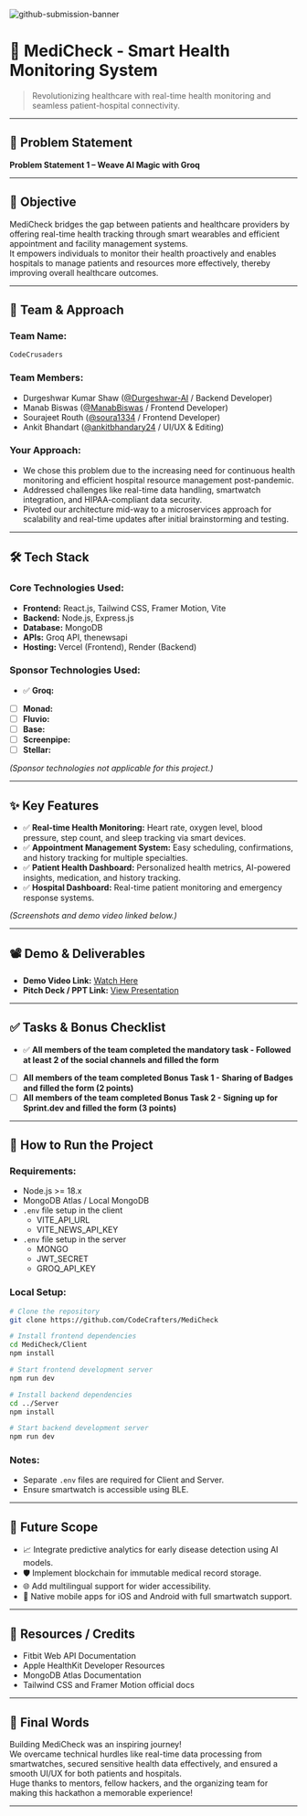 ![github-submission-banner](https://github.com/user-attachments/assets/a1493b84-e4e2-456e-a791-ce35ee2bcf2f)

# 🚀 MediCheck - Smart Health Monitoring System

> Revolutionizing healthcare with real-time health monitoring and seamless patient-hospital connectivity.

---

## 📌 Problem Statement

**Problem Statement 1 – Weave AI Magic with Groq**

---

## 🎯 Objective

MediCheck bridges the gap between patients and healthcare providers by offering real-time health tracking through smart wearables and efficient appointment and facility management systems.  
It empowers individuals to monitor their health proactively and enables hospitals to manage patients and resources more effectively, thereby improving overall healthcare outcomes.

---

## 🧠 Team & Approach

### Team Name:  
`CodeCrusaders`

### Team Members:  
- Durgeshwar Kumar Shaw ([@Durgeshwar-AI](https://github.com/Durgeshwar-AI) / Backend Developer)  
- Manab Biswas ([@ManabBiswas](https://github.com/ManabBiswas) / Frontend Developer)  
- Sourajeet Routh ([@soura1334](https://github.com/soura1334) / Frontend Developer)
- Ankit Bhandart ([@ankitbhandary24](https://github.com/ankitbhandary24) / UI/UX & Editing)

### Your Approach:  
- We chose this problem due to the increasing need for continuous health monitoring and efficient hospital resource management post-pandemic.
- Addressed challenges like real-time data handling, smartwatch integration, and HIPAA-compliant data security.
- Pivoted our architecture mid-way to a microservices approach for scalability and real-time updates after initial brainstorming and testing.

---

## 🛠️ Tech Stack

### Core Technologies Used:
- **Frontend:** React.js, Tailwind CSS, Framer Motion, Vite
- **Backend:** Node.js, Express.js
- **Database:** MongoDB
- **APIs:** Groq API, thenewsapi
- **Hosting:** Vercel (Frontend), Render (Backend)

### Sponsor Technologies Used:
- ✅ **Groq:**  
- [ ] **Monad:**  
- [ ] **Fluvio:**  
- [ ] **Base:**  
- [ ] **Screenpipe:**  
- [ ] **Stellar:**  

*(Sponsor technologies not applicable for this project.)*

---

## ✨ Key Features

- ✅ **Real-time Health Monitoring:** Heart rate, oxygen level, blood pressure, step count, and sleep tracking via smart devices.  
- ✅ **Appointment Management System:** Easy scheduling, confirmations, and history tracking for multiple specialties.  
- ✅ **Patient Health Dashboard:** Personalized health metrics, AI-powered insights, medication, and history tracking.  
- ✅ **Hospital Dashboard:** Real-time patient monitoring and emergency response systems.

*(Screenshots and demo video linked below.)*

---

## 📽️ Demo & Deliverables

- **Demo Video Link:** [Watch Here](https://youtu.be/wbiXymIHJNw)  
- **Pitch Deck / PPT Link:** [View Presentation](https://youtu.be/jKD0nTjk1pE?si=g7YJqLAkFZeRBh69)

---

## ✅ Tasks & Bonus Checklist

- ✅ **All members of the team completed the mandatory task - Followed at least 2 of the social channels and filled the form**  
- [ ] **All members of the team completed Bonus Task 1 - Sharing of Badges and filled the form (2 points)**  
- [ ] **All members of the team completed Bonus Task 2 - Signing up for Sprint.dev and filled the form (3 points)**  

---

## 🧪 How to Run the Project

### Requirements:
- Node.js >= 18.x
- MongoDB Atlas / Local MongoDB
- `.env` file setup in the client
    - VITE_API_URL
    - VITE_NEWS_API_KEY
- `.env` file setup in the server
    - MONGO
    - JWT_SECRET
    - GROQ_API_KEY

### Local Setup:
```bash
# Clone the repository
git clone https://github.com/CodeCrafters/MediCheck

# Install frontend dependencies
cd MediCheck/Client
npm install

# Start frontend development server
npm run dev

# Install backend dependencies
cd ../Server
npm install

# Start backend development server
npm run dev

```

### Notes:
- Separate `.env` files are required for Client and Server.
- Ensure smartwatch is accessible using BLE.

---

## 🧬 Future Scope

- 📈 Integrate predictive analytics for early disease detection using AI models.  
- 🛡️ Implement blockchain for immutable medical record storage.  
- 🌐 Add multilingual support for wider accessibility.  
- 📲 Native mobile apps for iOS and Android with full smartwatch support.

---

## 📎 Resources / Credits

- Fitbit Web API Documentation  
- Apple HealthKit Developer Resources  
- MongoDB Atlas Documentation  
- Tailwind CSS and Framer Motion official docs  

---

## 🏁 Final Words

Building MediCheck was an inspiring journey!  
We overcame technical hurdles like real-time data processing from smartwatches, secured sensitive health data effectively, and ensured a smooth UI/UX for both patients and hospitals.  
Huge thanks to mentors, fellow hackers, and the organizing team for making this hackathon a memorable experience!

---
